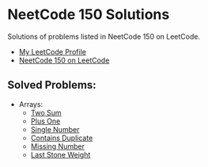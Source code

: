 # NeetCode 150 Solutions

Solutions of problems listed in NeetCode 150 on LeetCode.

- [My LeetCode Profile](https://leetcode.com/u/CodeNinja83/)
- [NeetCode 150 on LeetCode](https://leetcode.com/problem-list/plakya4j/)

## Solved Problems:

- Arrays:
  - [Two Sum](./1.two-sum.java)
  - [Plus One](./66.plus-one.java)
  - [Single Number](./136.single-number.java)
  - [Contains Duplicate](./217.contains-duplicate.java)
  - [Missing Number](./268.missing-number.java)
  - [Last Stone Weight](./1046.last-stone-weight.java)
